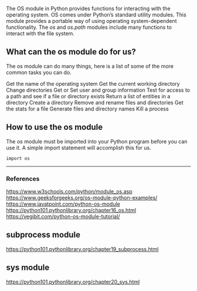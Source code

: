 
The OS module in Python provides functions for interacting with the operating system. OS comes under Python’s standard utility modules. This module provides a portable way of using operating system-dependent functionality. The *os* and *os.path* modules include many functions to interact with the file system.

## What can the os module do for us?

The os module can do many things, here is a list of some of the more common tasks you can do.

Get the name of the operating system
Get the current working directory
Change directories
Get or Set user and group information
Test for access to a path and see if a file or directory exists
Return a list of entities in a directory
Create a directory
Remove and rename files and directories
Get the stats for a file
Generate files and directory names
Kill a process

## How to use the os module
The os module must be imported into your Python program before you can use it. A simple import statement will accomplish this for us.

``` 
import os

```


---

### References
https://www.w3schools.com/python/module_os.asp
https://www.geeksforgeeks.org/os-module-python-examples/
https://www.javatpoint.com/python-os-module
https://python101.pythonlibrary.org/chapter16_os.html
https://vegibit.com/python-os-module-tutorial/



## subprocess module

https://python101.pythonlibrary.org/chapter19_subprocess.html

## sys module

https://python101.pythonlibrary.org/chapter20_sys.html
